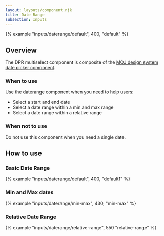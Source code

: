 ```yaml
---
layout: layouts/component.njk
title: Date Range
subsection: Inputs
---
```

{% example "inputs/daterange/default", 400, "default" %}

## Overview

The DPR multiselect component is composite of the [MOJ design system date picker component](https://design-patterns.service.justice.gov.uk/components/date-picker/checkboxes/). 

### When to use

Use the daterange component when you need to help users:

- Select a start and end date
- Select a date range within a min and max range
- Select a date range within a relative range

### When not to use 

Do not use this component when you need a single date. 

## How to use

### Basic Date Range

{% example "inputs/daterange/default", 400, "default1" %}

### Min and Max dates

{% example "inputs/daterange/min-max", 430, "min-max" %}

### Relative Date Range

{% example "inputs/daterange/relative-range", 550 "relative-range" %}
